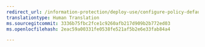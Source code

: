 ```yaml
---
redirect_url: /information-protection/deploy-use/configure-policy-default
translationtype: Human Translation
ms.sourcegitcommit: 3336b75fbc2fce1c9260afb217d909b2b772ed03
ms.openlocfilehash: 2eac59a00331fe0538fe521af5b2e6e33fab84a4

---
```




<!--HONumber=Sep16_HO4-->



